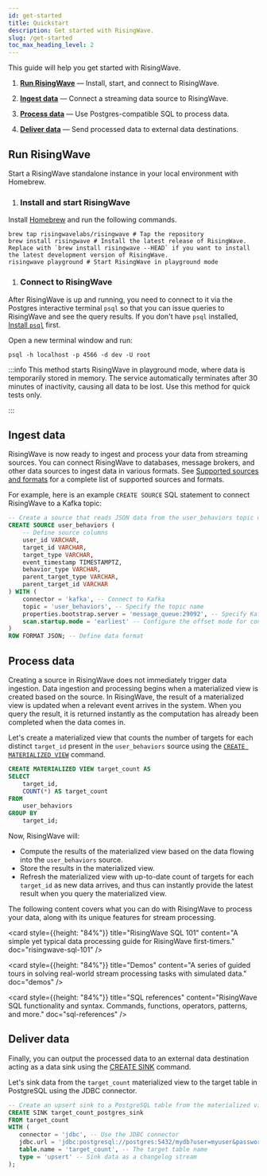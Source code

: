 ```yaml
---
id: get-started
title: Quickstart
description: Get started with RisingWave.
slug: /get-started
toc_max_heading_level: 2
---
```


This guide will help you get started with RisingWave.

1. [**Run RisingWave**](#run-risingwave) — Install, start, and connect to RisingWave.

1. [**Ingest data**](#ingest-data) — Connect a streaming data source to RisingWave.

2. [**Process data**](#process-data) — Use Postgres-compatible SQL to process data.

3. [**Deliver data**](#deliver-data) — Send processed data to external data destinations.

## Run RisingWave

Start a RisingWave standalone instance in your local environment with Homebrew.

1. ### Install and start RisingWave

  Install [Homebrew](https://brew.sh/) and run the following commands.

  ```shell
  brew tap risingwavelabs/risingwave # Tap the repository
  brew install risingwave # Install the latest release of RisingWave. Replace with `brew install risingwave --HEAD` if you want to install the latest development version of RisingWave.
  risingwave playground # Start RisingWave in playground mode
  ```

1. ### Connect to RisingWave

  After RisingWave is up and running, you need to connect to it via the Postgres interactive terminal `psql` so that you can issue queries to RisingWave and see the query results. If you don't have `psql` installed, [Install `psql`](/guides/install-psql-without-full-postgres.md) first.

  Open a new terminal window and run:

  ```shell
  psql -h localhost -p 4566 -d dev -U root
  ```

:::info
This method starts RisingWave in playground mode, where data is temporarily stored in memory. The service automatically terminates after 30 minutes of inactivity, causing all data to be lost. Use this method for quick tests only.

<defaultButton text="See other options" doc="risingwave-trial"/>
:::

## Ingest data

RisingWave is now ready to ingest and process your data from streaming sources. You can connect RisingWave to databases, message brokers, and other data sources to ingest data in various formats. See [Supported sources and formats](/sql/commands/sql-create-source.md#supported-sources) for a complete list of supported sources and formats.

For example, here is an example `CREATE SOURCE` SQL statement to connect RisingWave to a Kafka topic:

```sql
-- Create a source that reads JSON data from the user_behaviors topic of a Kafka broker, starting from the earliest available offset.
CREATE SOURCE user_behaviors (  
    -- Define source columns     
    user_id VARCHAR,          
    target_id VARCHAR,        
    target_type VARCHAR,      
    event_timestamp TIMESTAMPTZ,   
    behavior_type VARCHAR,      
    parent_target_type VARCHAR,   
    parent_target_id VARCHAR  
) WITH (            
    connector = 'kafka', -- Connect to Kafka
    topic = 'user_behaviors', -- Specify the topic name
    properties.bootstrap.server = 'message_queue:29092', -- Specify Kafka broker address     
    scan.startup.mode = 'earliest' -- Configure the offset mode for consuming data
)  
ROW FORMAT JSON; -- Define data format
```

<card
 maxWidth="300px"
 title="Sources — Data ingestion"
 content="Learn more about source creation, data ingestion, data persistence for sources, supported external sources, and SQL syntax and connector settings for each source."
 doc="data-ingestion"
/>

## Process data

Creating a source in RisingWave does not immediately trigger data ingestion. Data ingestion and processing begins when a materialized view is created based on the source. In RisingWave, the result of a materialized view is updated when a relevant event arrives in the system. When you query the result, it is returned instantly as the computation has already been completed when the data comes in.

Let's create a materialized view that counts the number of targets for each distinct `target_id` present in the `user_behaviors` source using the [`CREATE MATERIALIZED VIEW`](/sql/commands/sql-create-mv.md) command.

```sql
CREATE MATERIALIZED VIEW target_count AS
SELECT
    target_id,
    COUNT(*) AS target_count
FROM
    user_behaviors
GROUP BY
    target_id;
```

Now, RisingWave will:

* Compute the results of the materialized view based on the data flowing into the `user_behaviors` source.
* Store the results in the materialized view.
* Refresh the materialized view with up-to-date count of targets for each `target_id` as new data arrives, and thus can instantly provide the latest result when you query the materialized view.

The following content covers what you can do with RisingWave to process your data, along with its unique features for stream processing.

<grid
 container
 direction="row"
 spacing="15"
 justifyContent="space-between"
 justifyItems="stretch"
 alignItems="stretch">

<grid item xs={12} sm={6} md={4}>

 <card
 style={{height: "84%"}}
 title="RisingWave SQL 101"
 content="A simple yet typical data processing guide for RisingWave first-timers."
 doc="risingwave-sql-101"
 />

</grid>

<grid item xs={12} sm={6} md={4}>

 <card
 style={{height: "84%"}}
 title="Demos"
 content="A series of guided tours in solving real-world stream processing tasks with simulated data."
 doc="demos"
 />
  
</grid>

<grid item xs={12} sm={6} md={4}>

<card
 style={{height: "84%"}}
 title="SQL references"
 content="RisingWave SQL functionality and syntax. Commands, functions, operators, patterns, and more."
 doc="sql-references"
 />
  
</grid>

</grid>

## Deliver data

Finally, you can output the processed data to an external data destination acting as a data sink using the [CREATE SINK](sql/commands/sql-create-sink.md) command.

Let's sink data from the `target_count` materialized view to the target table in PostgreSQL using the JDBC connector.

```sql
-- Create an upsert sink to a PostgreSQL table from the materialized view.
CREATE SINK target_count_postgres_sink  
FROM target_count 
WITH (           
   connector = 'jdbc', -- Use the JDBC connector
   jdbc.url = 'jdbc:postgresql://postgres:5432/mydb?user=myuser&password=123456', -- The JDBC URL of the PostgreSQL database  
   table.name = 'target_count', -- The target table name
   type = 'upsert' -- Sink data as a changelog stream 
);
```

<card
 maxWidth="300px"
 title="Sinks — Data delivery"
 content="Learn more about sink creation, data delivery, available sink connectors, and SQL syntax and connector settings for each sink connector."
 doc="data-delivery"
/>
